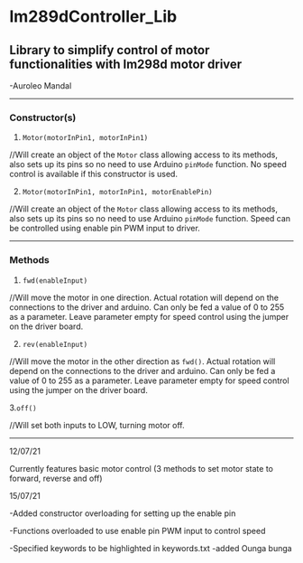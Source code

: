 # lm289dController_Lib
## Library to simplify control of motor functionalities with lm298d motor driver

-Auroleo Mandal
_____________________________________________
### Constructor(s)

1. `Motor(motorInPin1, motorInPin1)` 

//Will create an object of the `Motor` class allowing access to its methods, also sets up its pins so no need to use Arduino `pinMode` function. No speed control is available if this constructor is used.

2. `Motor(motorInPin1, motorInPin1, motorEnablePin)`

//Will create an object of the `Motor` class allowing access to its methods, also sets up its pins so no need to use Arduino `pinMode` function. Speed can be controlled using enable pin PWM input to driver.
__________________________________________
### Methods
1. `fwd(enableInput)`

//Will move the motor in one direction. Actual rotation will depend on the connections to the driver and arduino. Can only be fed a value of 0 to 255 as a parameter. Leave parameter empty for speed control using the jumper on the driver board.

2. `rev(enableInput)`

//Will move the motor in the other direction as `fwd()`. Actual rotation will depend on the connections to the driver and arduino. Can only be fed a value of 0 to 255 as a parameter. Leave parameter empty for speed control using the jumper on the driver board.

3.`off()`

//Will set both inputs to LOW, turning motor off.
__________________________________________
12/07/21 

Currently features basic motor control (3 methods to set motor state to forward, reverse and off)

15/07/21 

-Added constructor overloading for setting up the enable pin 

-Functions overloaded to use enable pin PWM input to control speed

-Specified keywords to be highlighted in keywords.txt
-added Ounga bunga